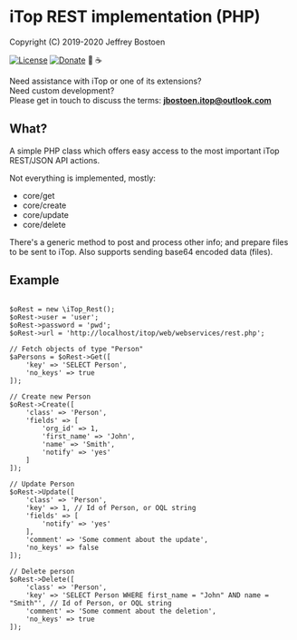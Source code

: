 # iTop REST implementation (PHP)
Copyright (C) 2019-2020 Jeffrey Bostoen

[![License](https://img.shields.io/github/license/jbostoen/iTop-custom-extensions)](https://github.com/jbostoen/iTop-custom-extensions/blob/master/license.md)
[![Donate](https://img.shields.io/badge/Donate-PayPal-green.svg)](https://www.paypal.me/jbostoen)
🍻 ☕

Need assistance with iTop or one of its extensions?  
Need custom development?  
Please get in touch to discuss the terms: **jbostoen.itop@outlook.com**

## What?
A simple PHP class which offers easy access to the most important iTop REST/JSON API actions.

Not everything is implemented, mostly:
* core/get
* core/create
* core/update
* core/delete

There's a generic method to post and process other info; and prepare files to be sent to iTop.
Also supports sending base64 encoded data (files).

## Example
```

$oRest = new \iTop_Rest();
$oRest->user = 'user';
$oRest->password = 'pwd';
$oRest->url = 'http://localhost/itop/web/webservices/rest.php';

// Fetch objects of type "Person"
$aPersons = $oRest->Get([
	'key' => 'SELECT Person',
	'no_keys' => true
]);

// Create new Person
$oRest->Create([
	'class' => 'Person',
	'fields' => [
		'org_id' => 1,
		'first_name' => 'John',
		'name' => 'Smith',
		'notify' => 'yes'
	]
]);

// Update Person
$oRest->Update([
	'class' => 'Person',
	'key' => 1, // Id of Person, or OQL string
	'fields' => [
		'notify' => 'yes'
	],
	'comment' => 'Some comment about the update',
	'no_keys' => false
]);

// Delete person
$oRest->Delete([
	'class' => 'Person',
	'key' => 'SELECT Person WHERE first_name = "John" AND name = "Smith"', // Id of Person, or OQL string
	'comment' => 'Some comment about the deletion',
	'no_keys' => true
]);

```


